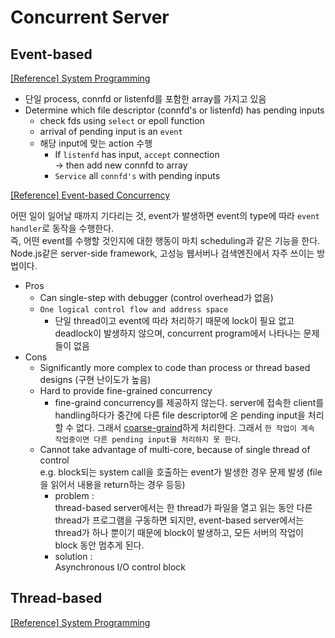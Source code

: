 # Concurrent Server

## Event-based

[[Reference] System Programming](https://velog.io/@tonyhan18/%EC%8B%9C%EC%8A%A4%ED%85%9C-%ED%94%84%EB%A1%9C%EA%B7%B8%EB%9E%98%EB%B0%8D-13-1-Concurrent-Programming)  

- 단일 process, connfd or listenfd를 포함한 array를 가지고 있음
- Determine which file descriptor (connfd's or listenfd) has pending inputs
	- check fds using `select` or epoll function
	- arrival of pending input is an `event`
	- 해당 input에 맞는 action 수행
		- If `listenfd` has input, `accept` connection  
			-> then add new connfd to array
		- `Service` all `connfd's` with pending inputs

[[Reference] Event-based Concurrency](https://velog.io/@kmin-283/Event-based-Concurrency-Advanced)  

어떤 일이 일어날 때까지 기다리는 것, event가 발생하면 event의 type에 따라 `event handler`로 동작을 수행한다.  
즉, 어떤 event를 수행할 것인지에 대한 행동이 마치 scheduling과 같은 기능을 한다.  
Node.js같은 server-side framework, 고성능 웹서버나 검색엔진에서 자주 쓰이는 방법이다.
- Pros
	- Can single-step with debugger (control overhead가 없음)
	- `One logical control flow and address space`
		- 단일 thread이고 event에 따라 처리하기 때문에 lock이 필요 없고 deadlock이 발생하지 않으며, concurrent program에서 나타나는 문제들이 없음
- Cons 
	- Significantly more complex to code than process or thread based designs (구현 난이도가 높음)
	- Hard to provide fine-grained concurrency
		- fine-graind concurrency를 제공하지 않는다. server에 접속한 client를 handling하다가 중간에 다른 file descriptor에 온 pending input을 처리할 수 없다. 그래서 [coarse-graind](https://icthuman.tistory.com/entry/FineGrained-vs-CoarseGrained)하게 처리한다. 그래서 `한 작업이 계속 작업중이면 다른 pending input을 처리하지 못 한다`.
	- Cannot take advantage of multi-core, because of single thread of control  
		e.g. block되는 system call을 호출하는 event가 발생한 경우 문제 발생 (file을 읽어서 내용을 return하는 경우 등등)
		- problem :  
			thread-based server에서는 한 thread가 파일을 열고 읽는 동안 다른 thread가 프로그램을 구동하면 되지만, event-based server에서는 thread가 하나 뿐이기 때문에 block이 발생하고, 모든 서버의 작업이 block 동안 멈추게 된다.
		- solution :  
			Asynchronous I/O control block

## Thread-based
[[Reference] System Programming](https://velog.io/@tonyhan18/%EC%8B%9C%EC%8A%A4%ED%85%9C-%ED%94%84%EB%A1%9C%EA%B7%B8%EB%9E%98%EB%B0%8D-13-1-Concurrent-Programming)  